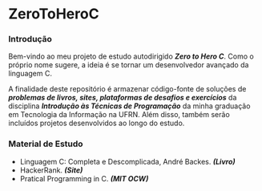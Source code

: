 # ZeroToHeroC

### Introdução

Bem-vindo ao meu projeto de estudo autodirigido ***Zero to Hero C***. Como o próprio nome sugere, a ideia é se tornar um desenvolvedor avançado da linguagem C.

A finalidade deste repositório é armazenar código-fonte de soluções de ***problemas de livros, sites, plataformas de desafios e exercícios*** da disciplina ***Introdução às Técnicas de Programação*** da minha graduação em Tecnologia da Informação na UFRN. Além disso, também serão incluídos projetos desenvolvidos ao longo do estudo.


### Material de Estudo

* Linguagem C: Completa e Descomplicada, André Backes. ***(Livro)***
* HackerRank. ***(Site)***
* Pratical Programming in C. ***(MIT OCW)***



